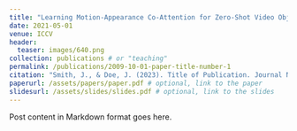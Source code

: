 ```yaml
---
title: "Learning Motion-Appearance Co-Attention for Zero-Shot Video Object Segmentation"
date: 2021-05-01
venue: ICCV
header:
  teaser: images/640.png
collection: publications # or "teaching"
permalink: /publications/2009-10-01-paper-title-number-1
citation: "Smith, J., & Doe, J. (2023). Title of Publication. Journal Name, 10(2), 1-10."
paperurl: /assets/papers/paper.pdf # optional, link to the paper
slidesurl: /assets/slides/slides.pdf # optional, link to the slides
---
```


Post content in Markdown format goes here.
